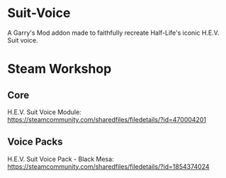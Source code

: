# Suit-Voice
A Garry's Mod addon made to faithfully recreate Half-Life's iconic H.E.V. Suit voice.


# Steam Workshop
## Core
H.E.V. Suit Voice Module:
https://steamcommunity.com/sharedfiles/filedetails/?id=470004201

## Voice Packs
H.E.V. Suit Voice Pack - Black Mesa:
https://steamcommunity.com/sharedfiles/filedetails/?id=1854374024


